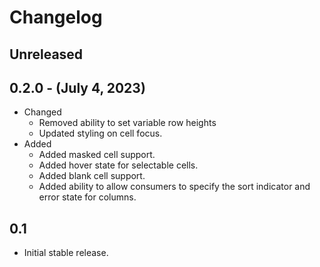 # Changelog

## Unreleased

## 0.2.0 - (July 4, 2023)

* Changed
  * Removed ability to set variable row heights
  * Updated styling on cell focus.
* Added
  * Added masked cell support.
  * Added hover state for selectable cells.
  * Added blank cell support.
  * Added ability to allow consumers to specify the sort indicator and error state for columns.

## 0.1
  * Initial stable release.
